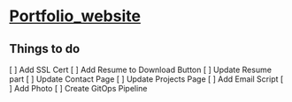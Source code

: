 # [Portfolio_website](http://harshwardhan.tk)
## Things to do

[ ] Add SSL Cert
[ ] Add Resume to Download Button 
[ ] Update Resume part
[ ] Update Contact Page
[ ] Update Projects Page
[ ] Add Email Script
[ ] Add Photo
[ ] Create GitOps Pipeline
